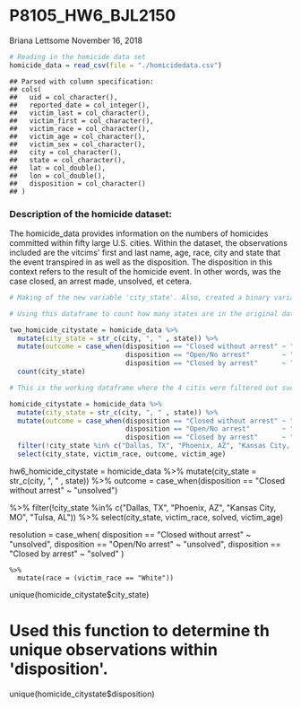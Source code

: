 P8105\_HW6\_BJL2150
================
Briana Lettsome
November 16, 2018

``` r
# Reading in the homicide data set
homicide_data = read_csv(file = "./homicidedata.csv")
```

    ## Parsed with column specification:
    ## cols(
    ##   uid = col_character(),
    ##   reported_date = col_integer(),
    ##   victim_last = col_character(),
    ##   victim_first = col_character(),
    ##   victim_race = col_character(),
    ##   victim_age = col_character(),
    ##   victim_sex = col_character(),
    ##   city = col_character(),
    ##   state = col_character(),
    ##   lat = col_double(),
    ##   lon = col_double(),
    ##   disposition = col_character()
    ## )

### Description of the homicide dataset:

The homicide\_data provides information on the numbers of homicides committed within fifty large U.S. cities. Within the dataset, the observations included are the vitcims' first and last name, age, race, city and state that the event transpired in as well as the disposition. The disposition in this context refers to the result of the homicide event. In other words, was the case closed, an arrest made, unsolved, et cetera.

``` r
# Making of the new variable 'city_state'. Also, created a binary variable from disposition and named this new observation 'solved'.

# Using this dataframe to count how many states are in the original dataset prior to filtering out the 4 city_state observations. 

two_homicide_citystate = homicide_data %>%
  mutate(city_state = str_c(city, ", " , state)) %>%
  mutate(outcome = case_when(disposition == "Closed without arrest" ~ "unsolved",
                             disposition == "Open/No arrest"        ~ "unsolved",
                             disposition == "Closed by arrest"      ~ "solved")) %>% 
  count(city_state)  

# This is the working dataframe where the 4 citis were filtered out successfully.

homicide_citystate = homicide_data %>%
  mutate(city_state = str_c(city, ", " , state)) %>% 
  mutate(outcome = case_when(disposition == "Closed without arrest" ~ "unsolved",
                             disposition == "Open/No arrest"        ~ "unsolved",
                             disposition == "Closed by arrest"      ~ "solved")) %>% 
  filter(!city_state %in% c("Dallas, TX", "Phoenix, AZ", "Kansas City, MO", "Tulsa, AL")) %>%
  select(city_state, victim_race, outcome, victim_age)
```

hw6\_homicide\_citystate = homicide\_data %&gt;% mutate(city\_state = str\_c(city, ", " , state)) %&gt;% outcome = case\_when(disposition == "Closed without arrest" ~ "unsolved")

%&gt;% filter(!city\_state %in% c("Dallas, TX", "Phoenix, AZ", "Kansas City, MO", "Tulsa, AL")) %&gt;% select(city\_state, victim\_race, solved, victim\_age)

resolution = case\_when( disposition == "Closed without arrest" ~ "unsolved", disposition == "Open/No arrest" ~ "unsolved", disposition == "Closed by arrest" ~ "solved" )

    %>%
      mutate(race = (victim_race == "White"))
      

unique(homicide\_citystate$city\_state)

Used this function to determine th unique observations within 'disposition'.
============================================================================

unique(homicide\_citystate$disposition)

